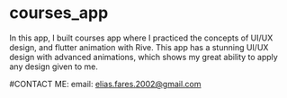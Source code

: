 # courses_app

In this app, I built courses app where I practiced the concepts of UI/UX design, and flutter animation with Rive.
This app has a stunning UI/UX design with advanced animations, which shows my great ability to apply any design given to me.

#CONTACT ME:
email: elias.fares.2002@gmail.com
